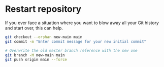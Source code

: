 # Restart repository

If you ever face a situation where you want to blow away all your Git history and start over, this can help.

```bash
git checkout --orphan new-main main
git commit -m "Enter commit message for your new initial commit" 

# Overwrite the old master branch reference with the new one 
git branch -M new-main main 
git push origin main --force
```
